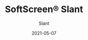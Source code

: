 ---
title: "SoftScreen® Slant"
image_primary: "img/Arktura-SoftScreen-Slant-Flexible-Meeting-Space-Web-04.jpg"
image_secondary: "img/Arktura_SoftScreen_Slant_Single-1600x1078.jpg"
description: "Slant%u2019s%20wall%20panels%20and%20partitions%20bring%20to%20life%20modern%20geometric%20design%2C%20calling%20to%20mind%20elegant%20galas%20and%20sophisticated%20balls.%20And%20thanks%20to%20the%20Soft%20Sound%20material%2C%20you%20can%20also%20achieve%20targeted%20sound%20control%2C%20without%20sacrificing%20elegant%20design.%20These%20panels%20can%20be%20either%20fixed%20into%20place%20cable%20hung%2C%20wall%20mounted%2C%20or%20set%20on%20a%20track%20to%20serve%20as%20operable%20dividers.%20%A0"
designer: "Arktura"
tags: 
  - "Acoustic"
  - "Wall Panels"
  - "Partitions"
subtitle: "Slant"
href: "https://arktura.com/product/softscreen-slant/"
category: "Acoustic"
manufacturer: "Arktura"
slug: "/manufacturers/arktura/acoustic/arktura-soft-screen-slant"
date: "2021-05-07"
---